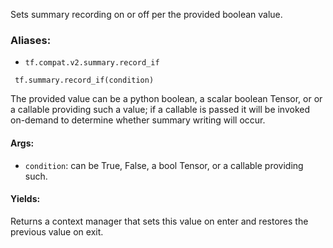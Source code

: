 Sets summary recording on or off per the provided boolean value.
### Aliases:
- `tf.compat.v2.summary.record_if`

```
 tf.summary.record_if(condition)
```
The provided value can be a python boolean, a scalar boolean Tensor, or or a callable providing such a value; if a callable is passed it will be invoked on-demand to determine whether summary writing will occur.
#### Args:
- `condition`: can be True, False, a bool Tensor, or a callable providing such.
#### Yields:
Returns a context manager that sets this value on enter and restores the previous value on exit.
